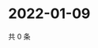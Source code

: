 # 2022-01-09

共 0 条

<!-- BEGIN WEIBO -->
<!-- 最后更新时间 Sun Jan 09 2022 04:12:36 GMT+0800 (China Standard Time) -->

<!-- END WEIBO -->
